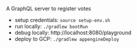 A GraphQL server to register votes

* setup credentials: `source setup-env.sh`
* run locally: `./gradlew bootRun`
* debug locally: http://localhost:8080/playground
* deploy to GCP: `./gradlew appengineDeploy`